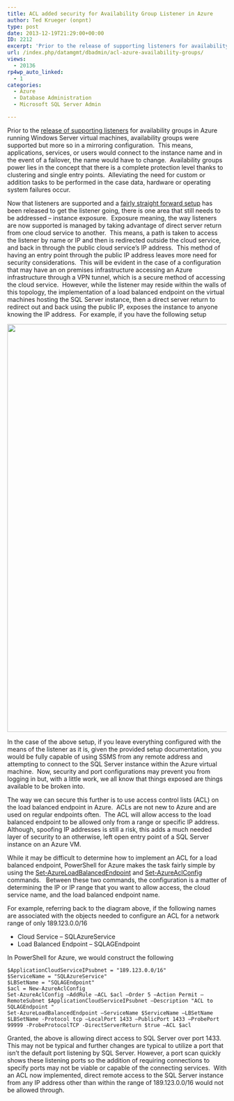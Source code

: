 ```yaml
---
title: ACL added security for Availability Group Listener in Azure
author: Ted Krueger (onpnt)
type: post
date: 2013-12-19T21:29:00+00:00
ID: 2212
excerpt: 'Prior to the release of supporting listeners for availability groups in Azure running Windows Server virtual machines, availability groups were supported but more so in a mirroring configuration.  This means, applications, services, or users would conne&hellip;'
url: /index.php/datamgmt/dbadmin/acl-azure-availability-groups/
views:
  - 20136
rp4wp_auto_linked:
  - 1
categories:
  - Azure
  - Database Administration
  - Microsoft SQL Server Admin

---
```

Prior to the [release of supporting listeners][1] for availability groups in Azure running Windows Server virtual machines, availability groups were supported but more so in a mirroring configuration.  This means, applications, services, or users would connect to the instance name and in the event of a failover, the name would have to change.  Availability groups power lies in the concept that there is a complete protection level thanks to clustering and single entry points.  Alleviating the need for custom or addition tasks to be performed in the case data, hardware or operating system failures occur.

Now that listeners are supported and a [fairly straight forward setup][2] has been released to get the listener going, there is one area that still needs to be addressed – instance exposure.  Exposure meaning, the way listeners are now supported is managed by taking advantage of direct server return from one cloud service to another.  This means, a path is taken to access the listener by name or IP and then is redirected outside the cloud service, and back in through the public cloud service’s IP address.  This method of having an entry point through the public IP address leaves more need for security considerations.  This will be evident in the case of a configuration that may have an on premises infrastructure accessing an Azure infrastructure through a VPN tunnel, which is a secure method of accessing the cloud service.  However, while the listener may reside within the walls of this topology, the implementation of a load balanced endpoint on the virtual machines hosting the SQL Server instance, then a direct server return to redirect out and back using the public IP, exposes the instance to anyone knowing the IP address.  For example, if you have the following setup

<div class="image_block" align="center">
  <a href="/wp-content/uploads/blogs/DataMgmt/AG listener in Azure.gif?mtime=1387488441"><img alt="" src="/wp-content/uploads/blogs/DataMgmt/AG listener in Azure.gif?mtime=1387488441" width="996" height="936" /></a>
</div>

In the case of the above setup, if you leave everything configured with the means of the listener as it is, given the provided setup documentation, you would be fully capable of using SSMS from any remote address and attempting to connect to the SQL Server instance within the Azure virtual machine.  Now, security and port configurations may prevent you from logging in but, with a little work, we all know that things exposed are things available to be broken into.

The way we can secure this further is to use access control lists (ACL) on the load balanced endpoint in Azure.  ACLs are not new to Azure and are used on regular endpoints often.  The ACL will allow access to the load balanced endpoint to be allowed only from a range or specific IP address.  Although, spoofing IP addresses is still a risk, this adds a much needed layer of security to an otherwise, left open entry point of a SQL Server instance on an Azure VM.

While it may be difficult to determine how to implement an ACL for a load balanced endpoint, PowerShell for Azure makes the task fairly simple by using the [Set-AzureLoadBalancedEndpoint][3] and [Set-AzureAclConfig][4] commands.   Between these two commands, the configuration is a matter of determining the IP or IP range that you want to allow access, the cloud service name, and the load balanced endpoint name.

For example, referring back to the diagram above, if the following names are associated with the objects needed to configure an ACL for a network range of only 189.123.0.0/16

  * Cloud Service – SQLAzureService
  * Load Balanced Endpoint – SQLAGEndpoint

In PowerShell for Azure, we would construct the following

```
$ApplicationCloudServiceIPsubnet = "189.123.0.0/16"
$ServiceName = "SQLAzureService"
$LBSetName = "SQLAGEndpoint"
$acl = New-AzureAclConfig
Set-AzureAclConfig –AddRule –ACL $acl –Order 5 –Action Permit –RemoteSubnet $ApplicationCloudServiceIPsubnet –Description "ACL to SQLAGEndpoint "
Set-AzureLoadBalancedEndpoint –ServiceName $ServiceName –LBSetName $LBSetName -Protocol tcp –LocalPort 1433 –PublicPort 1433 –ProbePort 99999 -ProbeProtocolTCP -DirectServerReturn $true –ACL $acl
```

Granted, the above is allowing direct access to SQL Server over port 1433.  This may not be typical and further changes are typical to utilize a port that isn’t the default port listening by SQL Server. However, a port scan quickly shows these listening ports so the addition of requiring connections to specify ports may not be viable or capable of the connecting services.  With an ACL now implemented, direct remote access to the SQL Server instance from any IP address other than within the range of 189.123.0.0/16 would not be allowed through.

 [1]: http://blogs.technet.com/b/dataplatforminsider/archive/2013/08/12/alwayson-availability-groups-fully-supported-on-windows-azure-infrastructure-services.aspx
 [2]: http://msdn.microsoft.com/en-us/library/windowsazure/dn376546.aspx
 [3]: http://msdn.microsoft.com/en-us/library/dn408486.aspx
 [4]: http://msdn.microsoft.com/en-us/library/dn408561.aspx